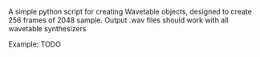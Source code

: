 A simple python script for creating Wavetable objects, designed to create 256 frames of 2048 sample.
Output .wav files should work with all wavetable synthesizers

Example:
TODO